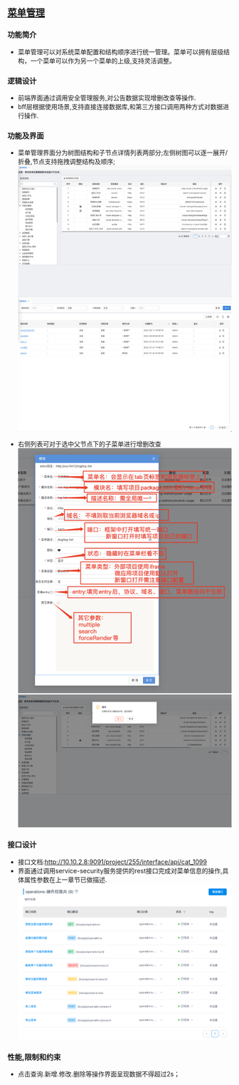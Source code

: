 ## [菜单管理]()

### **功能简介**

- 菜单管理可以对系统菜单配置和结构顺序进行统一管理。菜单可以拥有层级结构，一个菜单可以作为另一个菜单的上级,支持灵活调整。

### **逻辑设计**

- 前端界面通过调用安全管理服务,对公告数据实现增删改查等操作.
- bff层根据使用场景,支持直接连接数据库,和第三方接口调用两种方式对数据进行操作.

### **功能及界面**

- 菜单管理界面分为树图结构和子节点详情列表两部分;左侧树图可以逐一展开/折叠,节点支持拖拽调整结构及顺序;
  ![菜单管理](../images/modules/菜单管理.png)
  ![功能角色详情](../images/modules/功能角色-查看.png)

- 右侧列表可对于选中父节点下的子菜单进行增删改查
  ![菜单管理](../images/modules/菜单管理-新增修改.png)
  ![菜单管理](../images/modules/菜单管理-删除.png)

### **接口设计**

- 接口文档:<http://10.10.2.8:9091/project/255/interface/api/cat_1099>
- 界面通过调用service-security服务提供的rest接口完成对菜单信息的操作,具体属性参数在上一章节已做描述.
  ![菜单接口](../images/modules/功能角色&菜单-接口列表.png)

### **性能,限制和约束**

- 点击查询.新增.修改.删除等操作界面呈现数据不得超过2s；
